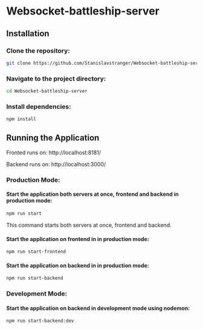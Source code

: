 # Websocket-battleship-server

## Installation

### Clone the repository:

```bash
git clone https://github.com/Stanislavstranger/Websocket-battleship-server.git
```

### Navigate to the project directory:

```bash
cd Websocket-battleship-server
```

### Install dependencies:

```bash
npm install
```

## Running the Application

Fronted runs on: http://localhost:8181/

Backend runs on: http://localhost:3000/

### Production Mode:

#### Start the application both servers at once, frontend and backend in production mode:

```bash
npm run start
```
This command starts both servers at once, frontend and backend.

#### Start the application on frontend in in production mode:

```bash
npm run start-frontend
```

#### Start the application on backend in in production mode:

```bash
npm run start-backend
```

### Development Mode:

#### Start the application on backend in development mode using nodemon:

```bash
npm run start-backend:dev
```
